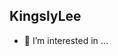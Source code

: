 ## KingslyLee
- 👀 I’m interested in ...

<!---
KingslyLee/KingslyLee is a ✨ special ✨ repository because its `README.md` (this file) appears on your GitHub profile.
You can click the Preview link to take a look at your changes.
--->
